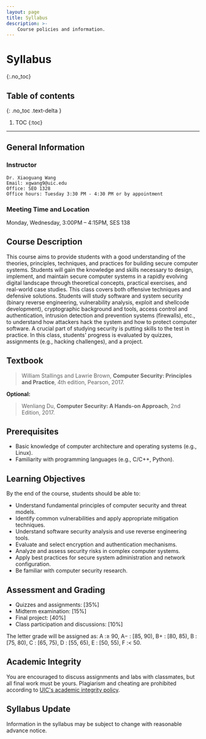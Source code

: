 ```yaml
---
layout: page
title: Syllabus
description: >-
    Course policies and information.
---
```


# Syllabus
{:.no_toc}

## Table of contents
{: .no_toc .text-delta }

1. TOC
{:toc}

---

## General Information

### Instructor
```
Dr. Xiaoguang Wang
Email: xgwang9@uic.edu
Office: SEO 1328
Office hours: Tuesday 3:30 PM - 4:30 PM or by appointment
```

### Meeting Time and Location
Monday, Wednesday, 3:00PM – 4:15PM, SES 138

## Course Description

This course aims to provide students with a good understanding of the theories, principles, techniques, and practices for building secure computer systems. Students will gain the knowledge and skills necessary to design, implement, and maintain secure computer systems in a rapidly evolving digital landscape through theoretical concepts, practical exercises, and real-world case studies. This class covers both offensive techniques and defensive solutions. Students will study software and system security (binary reverse engineering, vulnerability analysis, exploit and shellcode development), cryptographic background and tools, access control and authentication, intrusion detection and prevention systems (firewalls), etc., to understand how attackers hack the system and how to protect computer software. A crucial part of studying security is putting skills to the test in practice. In this class, students' progress is evaluated by quizzes, assignments (e.g., hacking challenges), and a project.

## Textbook

> William Stallings and Lawrie Brown, **Computer Security: Principles and Practice**, 4th edition, Pearson, 2017.

**Optional:**

> Wenliang Du, **Computer Security: A Hands-on Approach**, 2nd Edition, 2017.


## Prerequisites

- Basic knowledge of computer architecture and operating systems (e.g., Linux).
- Familiarity with programming languages (e.g., C/C++, Python).

## Learning Objectives
By the end of the course, students should be able to:

- Understand fundamental principles of computer security and threat models.
- Identify common vulnerabilities and apply appropriate mitigation techniques.
- Understand software security analysis and use reverse engineering tools.
- Evaluate and select encryption and authentication mechanisms.
- Analyze and assess security risks in complex computer systems.
- Apply best practices for secure system administration and network configuration.
- Be familiar with computer security research.

## Assessment and Grading

- Quizzes and assignments: [35%]
- Midterm examination: [15%]
- Final project: [40%]
- Class participation and discussions: [10%]

The letter grade will be assigned as: A :≥ 90, A− : [85, 90), B+ : [80, 85), B : [75, 80), C : [65, 75), D : [55, 65), E : [50, 55), F :< 50.

## Academic Integrity
You are encouraged to discuss assignments and labs with classmates, but all final work must be yours. Plagiarism and cheating are prohibited according to [UIC's academic integrity policy](https://dos.uic.edu/community-standards/academic-integrity/).

## Syllabus Update
Information in the syllabus may be subject to change with reasonable advance notice.
